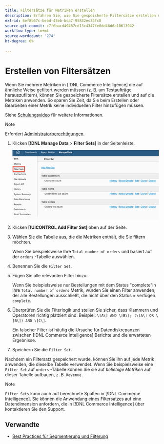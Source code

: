 ```yaml
---
title: Filtersätze für Metriken erstellen
description: Erfahren Sie, wie Sie gespeicherte Filtersätze erstellen und auf die Metriken anwenden.
exl-id: 6ef8b67c-bebd-45eb-bca7-95832ec34fc8
source-git-commit: c7f6bacd49487cd13c4347fe6dd46d6a10613942
workflow-type: tm+mt
source-wordcount: '274'
ht-degree: 0%

---
```


# Erstellen von Filtersätzen

Wenn Sie mehrere Metriken in [!DNL Commerce Intelligence] die auf ähnliche Weise gefiltert werden müssen (z. B. um Testaufträge herauszufiltern), können Sie gespeicherte Filtersätze erstellen und auf die Metriken anwenden. So sparen Sie Zeit, da Sie beim Erstellen oder Bearbeiten einer Metrik keine individuellen Filter hinzufügen müssen.

Siehe [Schulungsvideo](https://experienceleague.adobe.com/docs/commerce-knowledge-base/kb/how-to/mbi-training-video-filter-sets.html) für weitere Informationen.

>[!NOTE]
>
>Erfordert [Administratorberechtigungen](../../administrator/user-management/user-management.md).

1. Klicken **[!DNL Manage Data** > **Filter Sets]** in der Seitenleiste.

   ![](../../assets/create-filter-sets.png)

1. Klicken **[!UICONTROL Add Filter Set]** oben auf der Seite.

1. Wählen Sie die Tabelle aus, die die Metriken enthält, die Sie filtern möchten.

   Wenn Sie beispielsweise Ihre `Total number of orders` und basiert auf der `orders` -Tabelle auswählen.

1. Benennen Sie die `Filter Set`.

1. Fügen Sie alle relevanten Filter hinzu.

   Wenn Sie beispielsweise nur Bestellungen mit dem Status &quot;complete&quot;in Ihre `Total number of orders` Metrik, würden Sie einen Filter anwenden, der alle Bestellungen ausschließt, die nicht über den Status = verfügen. `complete`.

1. Überprüfen Sie die Filterlogik und stellen Sie sicher, dass Klammern und Operatoren richtig platziert sind: Beispiel: `\[A\] AND \[B\]; (\[A\] OR \[B\]) AND \[C\]`.

   Ein falscher Filter ist häufig die Ursache für Datendiskrepanzen zwischen [!DNL Commerce Intelligence] Berichte und die erwarteten Ergebnisse.

1. Speichern Sie die `Filter Set`.

Nachdem ein Filtersatz gespeichert wurde, können Sie ihn auf jede Metrik anwenden, die dieselbe Tabelle verwendet. Wenn Sie beispielsweise eine `Filter Set` auf `orders` -Tabelle können Sie sie auf *beliebige Metriken* auf dieser Tabelle aufbauen, z. B. `Revenue`.

>[!NOTE]
>
>`Filter Sets` kann auch auf berechnete Spalten in [!DNL Commerce Intelligence]. Sie können die Anwendung eines Filtersatzes auf eine Datendimension anfordern, die in [!DNL Commerce Intelligence] über kontaktieren Sie den Support.

## Verwandte

* [Best Practices für Segmentierung und Filterung](../../best-practices/segment-filter.md)
